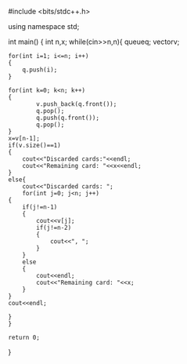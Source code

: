 #include <bits/stdc++.h>

using namespace std;

int main()
{
    int n,x;
    while(cin>>n,n){
        queue<int>q;
        vector<int>v;

    for(int i=1; i<=n; i++)
    {
        q.push(i);
    }

    for(int k=0; k<n; k++)
    {
            v.push_back(q.front());
            q.pop();
            q.push(q.front());
            q.pop();
    }
    x=v[n-1];
    if(v.size()==1)
    {
        cout<<"Discarded cards:"<<endl;
        cout<<"Remaining card: "<<x<<endl;
    }
    else{
        cout<<"Discarded cards: ";
        for(int j=0; j<n; j++)
    {
        if(j!=n-1)
        {
            cout<<v[j];
            if(j!=n-2)
            {
                cout<<", ";
            }
        }
        else
        {
            cout<<endl;
            cout<<"Remaining card: "<<x;
        }
    }
    cout<<endl;

    }
    }

    return 0;
}
